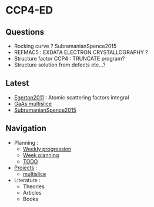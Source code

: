# CCP4-ED
<!-- <center>
![](figures/logo.png)
</center> -->

## Questions
- Rocking curve ? SubramanianSpence2015
- REFMAC5 : EXDATA ELECTRON CRYSTALLOGRAPHY ?
- Structure factor CCP4 : TRUNCATE program?
- Structure solution from defects etc...?

## Latest

- [Egerton2011](/projects/scattering/#electron-scattering) : Atomic scattering factors integral
- [GaAs multislice](/projects/multislice/#application-examples)
- [SubramanianSpence2015](/readings/papers/#subramanianspence2015)

## Navigation
- Planning :
    - [Weekly progression](/planning/previous_weeks)
    - [Week planning](/planning/week_progress)
    - [TODO](/planning/TODO)
- [Projects](/projects/projects) :
    - [multislice](/projects/multislice)
- Literature :
    - Theories
    - Articles
    - Books
